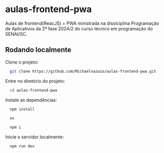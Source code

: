 # aulas-frontend-pwa

Aulas de frontend(ReacJS) + PWA ministrada na dissiciplina Programação de Aplicativos da 2ª fase 2024/2 do curso técnico em programação do SENAI/SC.

## Rodando localmente

Clone o projeto:

```bash
  git clone https://github.com/Michaelnazaio/aulas-frontend-pwa.git
```

Entre no diretório do projeto:

```bash
  cd aulas-frontend-pwa
```

Instale as dependências:

```bash
  npm install

  ou 

  npm i
```

Inicie o servidor localmente:

```bash
  npm run dev
```

